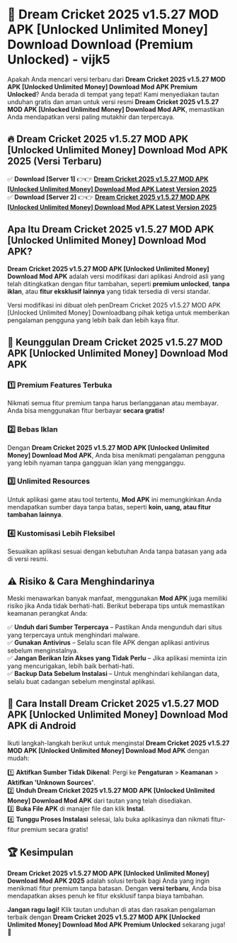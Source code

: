 # 🎯 Dream Cricket 2025 v1.5.27 MOD APK [Unlocked Unlimited Money] Download  Download (Premium Unlocked) -  vijk5

Apakah Anda mencari versi terbaru dari **Dream Cricket 2025 v1.5.27 MOD APK [Unlocked Unlimited Money] Download Mod APK Premium Unlocked**? Anda berada di tempat yang tepat! Kami menyediakan tautan unduhan gratis dan aman untuk versi resmi **Dream Cricket 2025 v1.5.27 MOD APK [Unlocked Unlimited Money] Download Mod APK**, memastikan Anda mendapatkan versi paling mutakhir dan terpercaya.

## 🔥 Dream Cricket 2025 v1.5.27 MOD APK [Unlocked Unlimited Money] Download Mod APK 2025 (Versi Terbaru)

✅ **Download [Server 1]** 👉👉 [**Dream Cricket 2025 v1.5.27 MOD APK [Unlocked Unlimited Money] Download Mod APK Latest Version 2025**](https://momento.my/?title=Dream_Cricket_2025_v1.5.27_MOD_APK_[Unlocked_Unlimited_Money]_Download)  
✅ **Download [Server 2]** 👉👉 [**Dream Cricket 2025 v1.5.27 MOD APK [Unlocked Unlimited Money] Download Mod APK Latest Version 2025**](https://momento.my/?title=Dream_Cricket_2025_v1.5.27_MOD_APK_[Unlocked_Unlimited_Money]_Download)  

## Apa Itu Dream Cricket 2025 v1.5.27 MOD APK [Unlocked Unlimited Money] Download Mod APK?

**Dream Cricket 2025 v1.5.27 MOD APK [Unlocked Unlimited Money] Download Mod APK** adalah versi modifikasi dari aplikasi Android asli yang telah ditingkatkan dengan fitur tambahan, seperti **premium unlocked**, **tanpa iklan**, atau **fitur eksklusif lainnya** yang tidak tersedia di versi standar.

Versi modifikasi ini dibuat oleh penDream Cricket 2025 v1.5.27 MOD APK [Unlocked Unlimited Money] Downloadbang pihak ketiga untuk memberikan pengalaman pengguna yang lebih baik dan lebih kaya fitur.

## 🎯 Keunggulan Dream Cricket 2025 v1.5.27 MOD APK [Unlocked Unlimited Money] Download Mod APK

### 1️⃣ Premium Features Terbuka
Nikmati semua fitur premium tanpa harus berlangganan atau membayar. Anda bisa menggunakan fitur berbayar **secara gratis!**

### 2️⃣ Bebas Iklan
Dengan **Dream Cricket 2025 v1.5.27 MOD APK [Unlocked Unlimited Money] Download Mod APK**, Anda bisa menikmati pengalaman pengguna yang lebih nyaman tanpa gangguan iklan yang mengganggu.

### 3️⃣ Unlimited Resources
Untuk aplikasi game atau tool tertentu, **Mod APK** ini memungkinkan Anda mendapatkan sumber daya tanpa batas, seperti **koin, uang, atau fitur tambahan lainnya**.

### 4️⃣ Kustomisasi Lebih Fleksibel
Sesuaikan aplikasi sesuai dengan kebutuhan Anda tanpa batasan yang ada di versi resmi.

## ⚠️ Risiko & Cara Menghindarinya

Meski menawarkan banyak manfaat, menggunakan **Mod APK** juga memiliki risiko jika Anda tidak berhati-hati. Berikut beberapa tips untuk memastikan keamanan perangkat Anda:

✅ **Unduh dari Sumber Terpercaya** – Pastikan Anda mengunduh dari situs yang terpercaya untuk menghindari malware.  
✅ **Gunakan Antivirus** – Selalu scan file APK dengan aplikasi antivirus sebelum menginstalnya.  
✅ **Jangan Berikan Izin Akses yang Tidak Perlu** – Jika aplikasi meminta izin yang mencurigakan, lebih baik berhati-hati.  
✅ **Backup Data Sebelum Instalasi** – Untuk menghindari kehilangan data, selalu buat cadangan sebelum menginstal aplikasi.

## 📌 Cara Install Dream Cricket 2025 v1.5.27 MOD APK [Unlocked Unlimited Money] Download Mod APK di Android

Ikuti langkah-langkah berikut untuk menginstal **Dream Cricket 2025 v1.5.27 MOD APK [Unlocked Unlimited Money] Download Mod APK** dengan mudah:

1️⃣ **Aktifkan Sumber Tidak Dikenal**: Pergi ke **Pengaturan** > **Keamanan** > **Aktifkan 'Unknown Sources'**.  
2️⃣ **Unduh Dream Cricket 2025 v1.5.27 MOD APK [Unlocked Unlimited Money] Download Mod APK** dari tautan yang telah disediakan.  
3️⃣ **Buka File APK** di manajer file dan klik **Instal**.  
4️⃣ **Tunggu Proses Instalasi** selesai, lalu buka aplikasinya dan nikmati fitur-fitur premium secara gratis!

## 🏆 Kesimpulan

**Dream Cricket 2025 v1.5.27 MOD APK [Unlocked Unlimited Money] Download Mod APK 2025** adalah solusi terbaik bagi Anda yang ingin menikmati fitur premium tanpa batasan. Dengan **versi terbaru**, Anda bisa mendapatkan akses penuh ke fitur eksklusif tanpa biaya tambahan.

**Jangan ragu lagi!** Klik tautan unduhan di atas dan rasakan pengalaman terbaik dengan **Dream Cricket 2025 v1.5.27 MOD APK [Unlocked Unlimited Money] Download Mod APK Premium Unlocked** sekarang juga! 🚀
